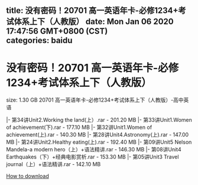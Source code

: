
title: 没有密码！20701 高一英语年卡-必修1234+考试体系上下（人教版）
date: Mon Jan 06 2020 17:47:56 GMT+0800 (CST)    
categories: baidu
---

# 没有密码！20701 高一英语年卡-必修1234+考试体系上下（人教版）
size: 1.30 GB
 20701 高一英语年卡-必修1234+考试体系上下（人教版）-高中英语
 
|- 第34讲Unit2.Working the land(上）.rar - 201.20 MB
|- 第33讲Unit1.Women of achievement(下).rar - 177.10 MB
|- 第32讲Unit1.Women of achievement(上).rar - 140.30 MB
|- 第28讲Unit4.Astronomy(上).rar - 147.00 MB
|- 第24讲Unit2.Healthy eating(上).rar - 192.40 MB
|- 第09讲Unit5 Nelson Mandela-a modern hero（上）+语法精讲.rar - 146.30 MB
|- 第08讲Unit4 Earthquakes（下）+经典电影赏析.rar - 153.30 MB
|- 第05讲Unit3 Travel journal（上）+语法精讲.rar - 142.10 MB

[How to download](https://bpcam.bemobtrk.com/go/2ceec3aa-1ca2-46d6-b9ff-aaa5c184517c?jno=1084)
